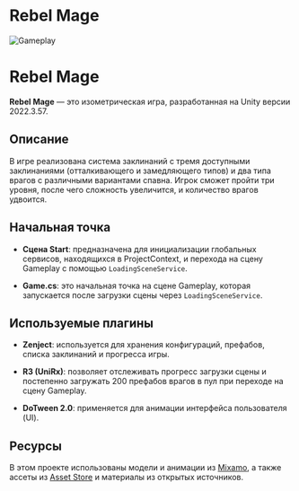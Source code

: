 # Rebel Mage
![Gameplay](https://github.com/dvpavlov-dev/Rebel-Mage/blob/master/Assets%20for%20readme/Gameplay.gif)

# Rebel Mage

**Rebel Mage** — это изометрическая игра, разработанная на Unity версии 2022.3.57. 

## Описание

В игре реализована система заклинаний с тремя доступными заклинаниями (отталкивающего и замедляющего типов) и два типа врагов с различными вариантами спавна. Игрок сможет пройти три уровня, после чего сложность увеличится, и количество врагов удвоится.

## Начальная точка

- **Сцена Start**: предназначена для инициализации глобальных сервисов, находящихся в ProjectContext, и перехода на сцену Gameplay с помощью `LoadingSceneService`.
  
- **Game.cs**: это начальная точка на сцене Gameplay, которая запускается после загрузки сцены через `LoadingSceneService`.

## Используемые плагины

- **Zenject**: используется для хранения конфигураций, префабов, списка заклинаний и прогресса игры.
  
- **R3 (UniRx)**: позволяет отслеживать прогресс загрузки сцены и постепенно загружать 200 префабов врагов в пул при переходе на сцену Gameplay.
  
- **DoTween 2.0**: применяется для анимации интерфейса пользователя (UI).

## Ресурсы

В этом проекте использованы модели и анимации из [Mixamo](https://www.mixamo.com/), а также ассеты из [Asset Store](https://assetstore.unity.com/) и материалы из открытых источников.
